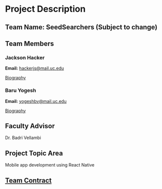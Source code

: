 # Project Description
## Team Name: SeedSearchers (Subject to change)

## Team Members
### Jackson Hacker
**Email:** hackerjs@mail.uc.edu

[Biography](https://github.com/jacksonhack/SeniorDesign/blob/main/Weekly%20Assignments/Week%201-%20Biographies/JacksonHackerBio.md)

### Baru Yogesh
**Email:** yogeshbv@mail.uc.edu

[Biography](https://github.com/jacksonhack/SeniorDesign/blob/main/Weekly%20Assignments/Week%201-%20Biographies/BaruYogeshBio.md)

## Faculty Advisor
Dr. Badri Vellambi

## Project Topic Area
Mobile app development using React Native

## [Team Contract](https://github.com/jacksonhack/SeniorDesign/blob/main/Weekly%20Assignments/Week%203-%20Contract%20and%20Assessments/Team%20Contract.docx)
